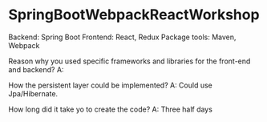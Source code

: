 # SpringBootWebpackReactWorkshop

Backend: Spring Boot
Frontend: React, Redux
Package tools: Maven, Webpack

Reason why you used specific frameworks and libraries for the front-end and backend?
A: 

How the persistent layer could be implemented?
A: Could use Jpa/Hibernate.


How long did it take yo to create the code? 
A: Three half days
